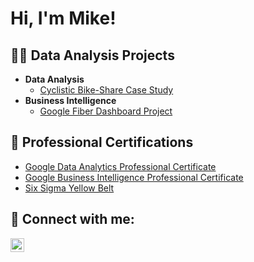 <h1>Hi, I'm Mike!</h1>

<h2>👨‍💻 Data Analysis Projects</h2>

- <b>Data Analysis</b>
  - [Cyclistic Bike-Share Case Study](https://github.com/mikepascua/CyclisticBikeShare)
- <b>Business Intelligence</b>
  - [Google Fiber Dashboard Project](https://github.com/joshmadakor1/4chan-Image-Analysis-Middleware-C964)


<h2>📄 Professional Certifications</h2>

- [Google Data Analytics Professional Certificate](https://www.coursera.org/account/accomplishments/specialization/CQ8EURE3ZKFT)
- [Google Business Intelligence Professional Certificate](https://www.coursera.org/account/accomplishments/specialization/UKS2FGQLSCYB)
- [Six Sigma Yellow Belt](https://github.com/mikepascua/mikepascua/assets/170308027/0ada3fa7-1f73-4879-a305-8285656d66f7)


<h2> 🤳 Connect with me:</h2>

[<img align="left" alt="mijopascua | LinkedIn" width="22px" src="https://cdn.jsdelivr.net/npm/simple-icons@v3/icons/linkedin.svg" />][linkedin]

[linkedin]: https://www.linkedin.com/in/mijopascua/

